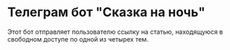 # Телеграм бот "Сказка на ночь"
Этот бот отправляет пользователю ссылку на статью, находящуюся в свободном доступе по одной из четырех тем.

